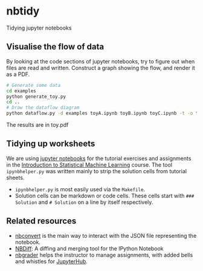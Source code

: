 # nbtidy
Tidying jupyter notebooks

## Visualise the flow of data

By looking at the code sections of jupyter notebooks, try to figure out when files are read and written. Construct a graph showing the flow, and render it as a PDF.

```bash
# Generate some data
cd examples
python generate_toy.py
cd ..
# Draw the dataflow diagram
python dataflow.py -d examples toyA.ipynb toyB.ipynb toyC.ipynb -t -o toy.pdf
```

The results are in toy.pdf

## Tidying up worksheets

We are using [jupyter notebooks](https://jupyter.org/) for the tutorial exercises and assignments in the [Introduction to Statistical Machine Learning](http://programsandcourses.anu.edu.au/course/comp4670) course. The tool ```ipynbhelper.py``` was written mainly to strip the solution cells from tutorial sheets.

* ```ipynbhelper.py``` is most easily used via the ```Makefile```.
* Solution cells can be markdown or code cells. These cells start with ```### Solution``` and ```# Solution``` on a line by itself respectively.

## Related resources

* [nbconvert](http://nbconvert.readthedocs.org/en/latest/) is the main way to interact with the JSON file representing the notebook.
* [NBDiff](http://nbdiff.org/): A diffing and merging tool for the IPython Notebook
* [nbgrader](http://nbgrader.readthedocs.org/en/stable/) helps the instructor to manage assignments, with added bells and whistles for [JupyterHub](https://github.com/jupyter/jupyterhub).

